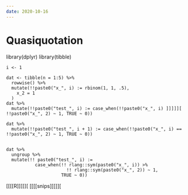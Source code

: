 ```yaml
---
date: 2020-10-16
---
```


# Quasiquotation

library(dplyr)
    library(tibble)

    i <- 1

    dat <- tibble(n = 1:5) %>%
      rowwise() %>%
      mutate(!!paste0("x_", i) := rbinom(1, 1, .5),
        x_2 = 1
      )
    dat %>%
      mutate(!!paste0("test_", i) := case_when(!!paste0("x_", i) ]]]]][ !!paste0("x_", 2) ~ 1, TRUE ~ 0))

    dat %>%
      mutate(!!paste0("test_", i + 1) := case_when(!!paste0("x_", i) == !!paste0("x_", 2) ~ 1, TRUE ~ 0))


    dat %>%
      ungroup %>%
      mutate(!! paste0("test_", i) := 
               case_when(!! rlang::sym(paste0("x_", i)) >% 
                           !! rlang::sym(paste0("x_", 2)) ~ 1,
                         TRUE ~ 0))

[[[[R]]]]][
[[[[snips]]]]][
